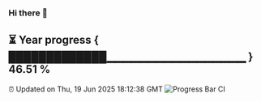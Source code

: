 ### Hi there 👋
⏳ Year progress { █████████████▁▁▁▁▁▁▁▁▁▁▁▁▁▁▁▁▁ } 46.51 %
---
⏰ Updated on Thu, 19 Jun 2025 18:12:38 GMT
![Progress Bar CI](https://github.com/Moyi321/Moyi321/workflows/Progress%20Bar%20CI/badge.svg)
